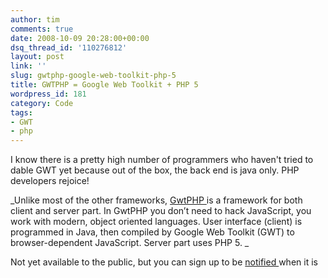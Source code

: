 ```yaml
---
author: tim
comments: true
date: 2008-10-09 20:28:00+00:00
dsq_thread_id: '110276812'
layout: post
link: ''
slug: gwtphp-google-web-toolkit-php-5
title: GWTPHP = Google Web Toolkit + PHP 5
wordpress_id: 181
category: Code
tags:
- GWT
- php
---
```


I know there is a pretty high number of programmers who haven't tried to dable
GWT yet because out of the box, the back end is java only.  PHP developers
rejoice!  
  
_Unlike most of the other frameworks, [GwtPHP ](http://www.gwtphp.com/)is a
framework for both client and server part. In GwtPHP you don’t need to hack
JavaScript, you work with modern, object oriented languages. User interface
(client) is programmed in Java, then compiled by Google Web Toolkit (GWT) to
browser-dependent JavaScript. Server part uses PHP 5. _  
  
Not yet available to the public, but you can sign up to be [notified
](http://www.gwtphp.com/download/)when it is